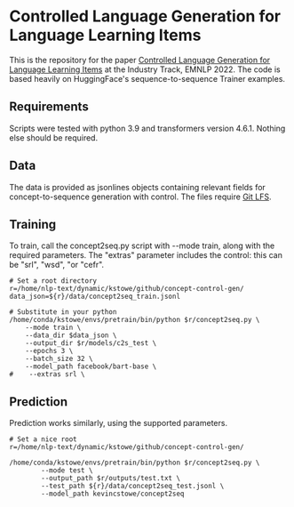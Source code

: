 # Controlled Language Generation for Language Learning Items

This is the repository for the paper <a href="https://arxiv.org/abs/2211.15731">Controlled Language Generation for Language Learning Items</a> at the Industry Track, EMNLP 2022. The code is based heavily on HuggingFace's sequence-to-sequence Trainer examples.

## Requirements
Scripts were tested with python 3.9 and transformers version 4.6.1. Nothing else should be required.

## Data
The data is provided as jsonlines objects containing relevant fields for concept-to-sequence generation with control. The files require <a href="https://git-lfs.com/">Git LFS</a>.

## Training

To train, call the concept2seq.py script with --mode train, along with the required parameters. The "extras" parameter includes the control: this can be "srl", "wsd", "or "cefr".

```
# Set a root directory
r=/home/nlp-text/dynamic/kstowe/github/concept-control-gen/
data_json=${r}/data/concept2seq_train.jsonl

# Substitute in your python
/home/conda/kstowe/envs/pretrain/bin/python $r/concept2seq.py \
    --mode train \
    --data_dir $data_json \
    --output_dir $r/models/c2s_test \
    --epochs 3 \
    --batch_size 32 \
    --model_path facebook/bart-base \
#    --extras srl \
```

## Prediction

Prediction works similarly, using the supported parameters.

```
# Set a nice root
r=/home/nlp-text/dynamic/kstowe/github/concept-control-gen/

/home/conda/kstowe/envs/pretrain/bin/python $r/concept2seq.py \
        --mode test \
        --output_path $r/outputs/test.txt \
        --test_path ${r}/data/concept2seq_test.jsonl \
        --model_path kevincstowe/concept2seq
```
